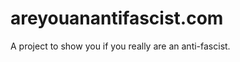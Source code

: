 
areyouanantifascist.com
=======================

A project to show you if you really are an anti-fascist.
